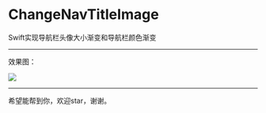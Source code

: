 # ChangeNavTitleImage
Swift实现导航栏头像大小渐变和导航栏颜色渐变		

---

效果图：

![](http://img.blog.csdn.net/20160702190808768)		

---

希望能帮到你，欢迎star，谢谢。
